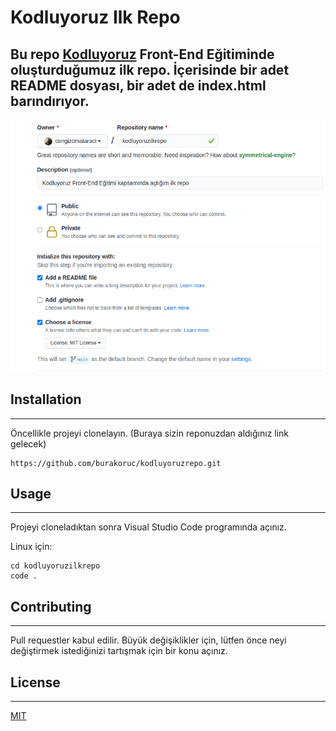 # Kodluyoruz Ilk Repo
Bu repo [Kodluyoruz](https://www.kodluyoruz.org/) Front-End Eğitiminde oluşturduğumuz ilk repo. İçerisinde bir adet README dosyası, bir adet de index.html barındırıyor.
---
![Image](https://github.com/Kodluyoruz/taskforce/raw/main/git/odev1/figures/github.png)

## Installation
---
Öncellikle projeyi clonelayın. (Buraya sizin reponuzdan aldığınız link gelecek)

```
https://github.com/burakoruc/kodluyoruzrepo.git
```

## Usage
---
Projeyi cloneladıktan sonra Visual Studio Code programında açınız.

Linux için:
```
cd kodluyoruzilkrepo
code .
```

## Contributing
---
Pull requestler kabul edilir. Büyük değişiklikler için, lütfen önce neyi değiştirmek istediğinizi tartışmak için bir konu açınız.

## License
---
[MIT](https://choosealicense.com/licenses/mit/)